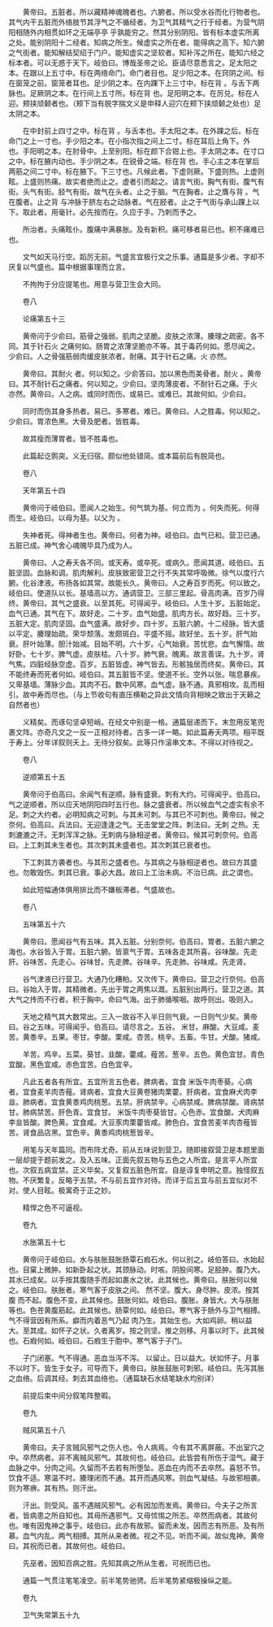 <!-- { "loadSidebar": true } -->
　　黄帝曰。五脏者。所以藏精神魂魄者也。六腑者。所以受水谷而化行物者也。其气内干五脏而外络肢节其浮气之不循经者。为卫气其精气之行于经者。为营气阴阳相随外内相贯如环之无端亭亭 乎孰能穷之。然其分别阴阳。皆有标本虚实所离之处。能别阴阳十二经者。知病之所生。候虚实之所在者。能得病之高下。知六腑之气街者。能知解结契绍于门户。能知虚实之坚软者。知补泻之所在。能知六经之标本者。可以无惑于天下。岐伯曰。博哉圣帝之论。臣请尽意悉言之。足太阳之本。在跟以上五寸中。标在两络命门。命门者目也。足少阳之本。在窍阴之间。标在窗笼之前。窗笼者耳也。足少阴之本。在内踝下上三寸中。标在背 。与舌下两脉也。足厥阴之本。在行间上五寸所。标在背 也。足阳明之本。在厉兑。标在人迎。颊挟颃颡者也。（颊下当有脱字揣文义是申释人迎穴在颊下挟颃颡之处也）足太阴之本。

　　在中封前上四寸之中。标在背 。与舌本也。手太阳之本。在外踝之后。标在命门之上一寸也。手少阳之本。在小指次指之间上二寸。标在耳后上角下。外 也。手阳明之本。在肘骨中。上至别阳。标在颜下合钳上也。手太阴之本。在寸口之中。标在腋内动也。手少阴之本。在锐骨之端。标在背 也。手心主之本在掌后两筋之间二寸中。标在腋下。下三寸也。凡候此者。下虚则厥。下盛则热。上虚则眩。上盛则热痛。故实者绝而止之。虚者引而起之。请言气街。胸气有街。腹气有街。头气有街。胫气有街。故气在头者。止之于脑。气在胸者。止之膺与背 。气在腹者。止之背 与冲脉于脐左右之动脉者。气在胫者。止之于气街与承山踝上以下。取此者。用毫针。必先按而在。久应于手。乃刺而予之。

　　所治者。头痛眩仆。腹痛中满暴胀。及有新积。痛可移者易已也。积不痛难已也。

　　文气如天马行空。蹈厉无前。气盛言宜极行文之乐事。通篇是多少者。字却不厌复以气盛也。篇中根据事理而立言。

　　不拘拘于分应提笔也。用意与营卫生会大同。

　　卷八

　　论痛第五十三

　　黄帝问于少俞曰。筋骨之强弱。肌肉之坚脆。皮肤之浓薄。腠理之疏密。各不同。其于针石火 之痛何如。肠胃之浓薄坚脆亦不等。其于毒药何如。愿尽闻之。少俞曰。人之骨强筋弱肉缓皮肤浓者。耐痛。其于针石之痛。火 亦然。

　　黄帝曰。其耐火 者。何以知之。少俞答曰。加以黑色而美骨者。耐火 。黄帝曰。其不耐针石之痛者。何以知之。少俞曰。坚肉薄皮者。不耐针石之痛。于火 亦然。黄帝曰。人之病。或同时而伤。或易已。或难已。其故何如。少俞曰。

　　同时而伤其身多热者。易已。多寒者。难已。黄帝曰。人之胜毒。何以知之。少俞曰。胃浓色黑。大骨及肥者。皆胜毒。

　　故其瘦而薄胃者。皆不胜毒也。

　　此篇起讫鹘突。义无归宿。颇似他处错简。或本篇前后有脱简也。

　　卷八

　　天年第五十四

　　黄帝问于岐伯曰。愿闻人之始生。何气筑为基。何立而为 。何失而死。何得而生。岐伯曰。以母为基。以父为 。

　　失神者死。得神者生也。黄帝曰。何者为神。岐伯曰。血气已和。营卫已通。五脏已成。神气舍心魂魄毕具乃成为人。

　　黄帝曰。人之寿夭各不同。或天寿。或卒死。或病久。愿闻其道。岐伯曰。五脏坚固。血脉和调。肌肉解利。皮肤致密营卫之行不失其常呼吸微。徐气以度行六腑。化谷津液。布扬各如其常。故能长久。黄帝曰。人之寿百岁而死。何以致之。岐伯曰。使道队以长。基墙高以方。通调营卫。三部三里起。骨高肉满。百岁乃得终。黄帝曰。其气之盛衰。以至其死。可得闻乎。岐伯曰。人生十岁。五脏始定。血气已通。其气在下。故好走。二十岁。血气始盛。肌肉方长。故好趋。三十岁。五脏大定。肌肉坚固。血气盛满。故好步。四十岁。五脏六腑。十二经脉。皆大盛以平定。腠理始疏。荣华颓落。发颇斑白。平盛不摇。故好坐。五十岁。肝气始衰。肝叶始薄。胆汁始减。目始不明。六十岁。心气始衰。苦忧悲。血气懈惰。故好卧。七十岁。脾气虚。皮肤枯。八十岁。肺气衰。魄离。故言善误。九十岁。肾气焦。四脏经脉空虚。百岁。五脏皆虚。神气皆去。形骸独居而终矣。黄帝曰。其不能终寿而死者何如。岐伯曰。其五脏皆不坚。使道不长。空外以张。喘息暴疾。又卑基墙。薄脉少血。其肉不石。数中风寒。血气虚。脉不通。真邪相攻。乱而相引。故中寿而尽也。（与上节收句有直压横勒之异此文情向背相映之致出于天籁之自然者也）

　　义精矣。而琢句坚卓短峭。在经文中别是一格。通篇层递而下。末忽用反笔兜裹文阵。亦奇凡文之一反一正相对待者。古多一详一略。如此篇寿夭两项。相平既于寿上。分年详叙则夭上。无待分叙矣。此等只作滚串文本。不得以对待视之。

　　卷八

　　逆顺第五十五

　　黄帝问于伯高曰。余闻气有逆顺。脉有盛衰。刺有大约。可得闻乎。伯高曰。气之逆顺者。所以应天地阴阳四时五行也。脉之盛衰者。所以候血气之虚实有余不足。刺之大约者。必明知病之可刺。与其未可刺。与其已不可刺也。黄帝曰。候之奈何。伯高曰。兵法曰。无迎逢逢之气。无击堂堂之阵。刺法曰。无刺 之热。无刺漉漉之汗。无刺浑浑之脉。无刺病与脉相逆者。黄帝曰。候其可刺奈何。伯高曰。上工刺其未生者也。其次刺其未盛者也。其次刺其已衰者也。

　　下工刺其方袭者也。与其形之盛者也。与其病之与脉相逆者也。故曰方其盛也。勿敢毁伤。刺其已衰。事必大昌。故曰上工治未病。不治已病。此之谓也。

　　如此短幅通体俱用排比而不嫌板滞者。气盛故也。

　　卷八

　　五味第五十六

　　黄帝曰。愿闻谷气有五味。其入五脏。分别奈何。伯高曰。胃者。五脏六腑之海也。水谷皆入于胃。五脏六腑。皆禀气于胃。五味各走其所喜。谷味酸。先走肝。谷味苦。先走心。谷味甘。先走脾。谷味辛。先走肺。谷味咸。先走肾。

　　谷气津液已行营卫。大通乃化糟粕。又次传下。黄帝曰。营卫之行奈何。伯高曰。谷始入于胃。其精微者。先出于胃之两焦以溉。五脏别出两行。营卫之道。其大气之抟而不行者。积于胸中。命曰气海。出于肺循喉咽。故呼则出。吸则入。

　　天地之精气其大数常出。三入一故谷不入半日则气衰。一日则气少矣。黄帝曰。谷之五味。可得闻乎。伯高曰。请尽言之。五谷。 米甘。麻酸。大豆咸。麦苦。黄黍辛。五果。枣甘。李酸。栗咸。杏苦。桃辛。五畜。牛甘。犬酸。猪咸。

　　羊苦。鸡辛。五菜。葵甘。韭酸。藿咸。薤苦。葱辛。五色。黄色宜甘。青色宜酸。黑色宜咸。赤色宜苦。白色宜辛。

　　凡此五者各有所宜。五宜所言五色者。脾病者。宜食 米饭牛肉枣葵。心病者。宜食麦羊肉杏薤。肾病者。宜食大豆黄卷猪肉栗藿。肝病者。宜食麻犬肉李韭。肺病者。宜食黄黍鸡肉桃葱。五禁。肝病禁辛。心病禁咸。脾病禁酸。肾病禁甘。肺病禁苦。肝色青。宜食甘。 米饭牛肉枣葵皆甘。心色赤。宜食酸。犬肉麻李韭皆酸。脾色黄。宜食咸。大豆豕肉栗藿皆咸。肺色白。宜食苦麦羊肉杏薤皆苦。肾食品店黑。宜色辛。黄黍鸡肉桃葱皆辛。

　　用笔与天年篇同。而布阵尤奇。前从五味说到营卫。随即接叙营卫是本题里面一层却提于题前发之。及入五味。正面先叙五物与五色之人所宜。是言平人所宜也。次叙五病宜禁。正义毕矣。又复叙五脏色所宜。自是谆复申明之意。独怪叙五物。不厌繁复。反略于五禁。不与前五宜作对待。而详于后五宜与前五宜似对不对。使人目眩。极寓奇于正之妙。

　　精悍之色不可逼视。

　　卷九

　　水胀第五十七

　　黄帝问于岐伯曰。水与肤胀鼓胀肠覃石瘕石水。何以别之。岐伯答曰。水始起也。目窠上微肿。如新卧起之状。其颈脉动。时咳。阴股间寒。足胫肿。腹乃大。其水已成矣。以手按其腹随手而起如裹水之状。此其候也。黄帝曰。肤胀何以候之。岐伯曰。肤胀者。寒气客于皮肤之间。 然不坚。腹大。身尽肿。皮浓。按其腹 而不起。腹色不变。此其候也。鼓胀何如。岐伯曰。腹胀。身皆大。大与肤胀等也。色苍黄腹筋起。此其候也。肠覃何如。岐伯曰。寒气客于肠外与卫气相搏。气不得营因有所系。癖而内着恶气乃起 肉乃生。其始生也。大如鸡卵。稍以益大。至其成。如怀子之状。久者离岁。按之则坚。推之则移。月事以时下。此其候也。石瘕何如。岐伯曰。石瘕生于胞中。寒气客于子门。

　　子门闭塞。气不得通。恶血当泻不泻。 以留止。日以益大。状如怀子。月事不以时下。皆生于女子。可导而下。黄帝曰。肤胀鼓胀可刺邪。岐伯曰。先泻其胀之血络。后调其经。刺去其血络也。（通篇缺石水结笔缺水均别详）

　　前提后束中间分叙笔阵整暇。

　　卷九

　　贼风第五十八

　　黄帝曰。夫子言贼风邪气之伤人也。令人病焉。今有其不离屏蔽。不出室穴之中。卒然病者。非不离贼风邪气。其故何也。岐伯曰。此皆尝有所伤于湿气。藏于血脉之中。分肉之间。久留而不去若有所堕坠。恶血在内而不去卒然。喜怒不节。饮食不适。寒温不时。腠理闭而不通。其开而遇风寒。则血气凝结。与故邪相袭。则为寒痹。其有热。则汗出。

　　汗出。则受风。虽不遇贼风邪气。必有因加而发焉。黄帝曰。今夫子之所言者。皆病患之所自知也。其毋所遇邪气。又毋怵惕之所志。卒然而病者。其故何也。唯有因鬼神之事乎。岐伯曰。此亦有故邪。留而未发。因而志有所恶。及有所慕。血气内乱。两气相搏。其所从来者微。视之不见。听而不闻。故似鬼神。黄帝曰。其祝而已者。其故何也。岐伯曰。

　　先巫者。因知百病之胜。先知其病之所从生者。可祝而已也。

　　通篇一气贯注笔笔凌空。前半笔势驰骋。后半笔势紧缩极操纵之能。

　　卷九

　　卫气失常第五十九

